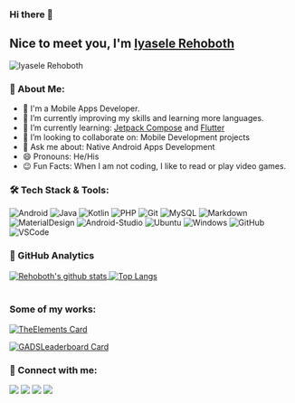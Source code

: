 ### Hi there 👋

## Nice to meet you, I'm [Iyasele Rehoboth](https://github.com/iyaselerehoboth)

<p align="left"><img src="https://komarev.com/ghpvc/?username=iyaselerehoboth&label=Views&color=blue&style=plastic" alt="Iyasele Rehoboth" /></p>


### 👤 About Me:

- 🤵 I'm a Mobile Apps Developer.
- 🔭 I’m currently improving my skills and learning more languages.
- 🌱 I’m currently learning: [Jetpack Compose](https://developer.android.com/develop/ui/compose) and [Flutter](https://flutter.dev)
- 👯 I’m looking to collaborate on: Mobile Development projects
- 💬 Ask me about: Native Android Apps Development
- 😄 Pronouns: He/His
- 😉 Fun Facts: When I am not coding, I like to read or play video games.


### 🛠️ Tech Stack & Tools:
![Android](https://img.shields.io/badge/-Android-000000?style=plastic&logoColor=3DDC84&logo=android)
![Java](https://img.shields.io/badge/-Java-000000?style=plastic&logoColor=FFFFFF&logo=java)
![Kotlin](https://img.shields.io/badge/-Kotlin-000000?style=plastic&logoColor=0095D5&logo=kotlin)
![PHP](https://img.shields.io/badge/-PHP-000000?style=plastic&logoColor=777BB4&logo=php)
![Git](https://img.shields.io/badge/-Git-000000?style=plastic&logoColor=F05032&logo=git)
![MySQL](https://img.shields.io/badge/-MySQL-000000?style=plastic&logoColor=4479A1&logo=mysql)
![Markdown](https://img.shields.io/badge/-Markdown-000000?style=plastic&logoColor=FFFFFF&logo=markdown)
![MaterialDesign](https://img.shields.io/badge/-Material%20Design-000000?style=plastic&logoColor=757575&logo=material-design)
![Android-Studio](https://img.shields.io/badge/-Android%20Studio-000000?style=plastic&logoColor=3DDC84&logo=android-studio)
![Ubuntu](https://img.shields.io/badge/-Ubuntu-000000?style=plastic&logoColor=E95420&logo=ubuntu)
![Windows](https://img.shields.io/badge/-Windows-000000?style=plastic&logoColor=0078D6&logo=windows)
![GitHub](https://img.shields.io/badge/-GitHub-000000?style=plastic&logoColor=FFFFFF&logo=github)
![VSCode](https://img.shields.io/badge/-VSCode-000000?style=plastic&logoColor=007ACC&logo=visual-studio-code)


### 📝 GitHub Analytics
<a href="https://github.com/iyaselerehoboth">
    <img align="center" src="https://github-readme-stats.vercel.app/api?username=iyaselerehoboth&count_private=true&show_icons=true&theme=dracula" alt="Rehoboth's github stats" />
</a>
<a href="https://github.com/iyaselerehoboth">
    <img align="center" src="https://github-readme-stats.vercel.app/api/top-langs/?username=iyaselerehoboth&theme=dracula&langs_count=6&layout=compact" alt="Top Langs" />
</a>

<br/>
<br/>

### Some of my works:
[![TheElements Card](https://github-readme-stats.vercel.app/api/pin/?username=iyaselerehoboth&repo=the-elements)](https://github.com/iyaselerehoboth/the-elements)

[![GADSLeaderboard Card](https://github-readme-stats.vercel.app/api/pin/?username=iyaselerehoboth&repo=GADSLeaderboard)](https://github.com/iyaselerehoboth/GADSLeaderboard)


### 🤝 Connect with me:
<p align="left">
<a href="https://www.linkedin.com/in/rehoboth-iyasele-292303125/"><img src="https://img.shields.io/badge/-LinkedIn-FFFFFF?style=social&logoColor=0077B5&logo=linkedin"/></a>
<a href="https://twitter.com/_rehoboth"><img src="https://img.shields.io/badge/-Twitter-FFFFFF?style=social&logoColor=1DA1F2&logo=twitter"/></a>
<a href="mailto:rehobothi@yahoo.com"><img src="https://img.shields.io/badge/-Yahoo%20Mail-FFFFFF?style=social&logoColor=6001D2&logo=yahoo!"/></a>
<a href="https://github.com/iyaselerehoboth"><img src="https://img.shields.io/badge/-GitHub-FFFFFF?style=social&logoColor=181717&logo=github"/></a>
</p>
